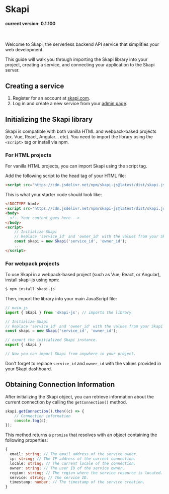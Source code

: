 
# Skapi

#### current version: 0.1.100
<br>

Welcome to Skapi, the serverless backend API service that simplifies your web development.

This guide will walk you through importing the Skapi library into your project, creating a service, and connecting your application to the Skapi server.


## Creating a service

1. Register for an account at [skapi.com](https://www.skapi.com/signup).
2. Log in and create a new service from your [admin page](https://www.skapi.com/admin).

## Initializing the Skapi library

Skapi is compatible with both vanilla HTML and webpack-based projects (ex. Vue, React, Angular... etc).
You need to import the library using the `<script>` tag or install via npm.

### For HTML projects

For vanilla HTML projects, you can import Skapi using the script tag.

Add the following script to the head tag of your HTML file:

```html
<script src="https://cdn.jsdelivr.net/npm/skapi-js@latest/dist/skapi.js"></script>
```

This is what your starter code should look like:
```html
<!DOCTYPE html>
<script src="https://cdn.jsdelivr.net/npm/skapi-js@latest/dist/skapi.js"></script>
<body>
  <!-- Your content goes here -->
</body>
<script>
    // Initialize Skapi
    // Replace 'service_id' and 'owner_id' with the values from your Skapi dashboard.
    const skapi = new Skapi('service_id', 'owner_id');
    ...
</script>
```


### For webpack projects

To use Skapi in a webpack-based project (such as Vue, React, or Angular), install skapi-js using npm:

```sh
$ npm install skapi-js
```

Then, import the library into your main JavaScript file:

```javascript
// main.js
import { Skapi } from 'skapi-js'; // imports the library

// Initialize Skapi
// Replace 'service_id' and 'owner_id' with the values from your Skapi dashboard.
const skapi = new Skapi('service_id', 'owner_id');

// export the initialized Skapi instance.
export { skapi }

// Now you can import Skapi from anywhere in your project.
```

Don't forget to replace `service_id` and `owner_id` with the values provided in your Skapi dashboard.

## Obtaining Connection Information

After initializing the Skapi object, you can retrieve information about the current connection by calling the `getConnection()` method.

```javascript
skapi.getConnection().then((c) => {
    // Connection information
    console.log(c);
});
```

This method returns a `promise` that resolves with an object containing the following properties:

```typescript
{
  email: string; // The email address of the service owner.
  ip: string; // The IP address of the current connection.
  locale: string; // The current locale of the connection.
  owner: string; // The user ID of the service owner.
  region: string; // The region where the service resource is located.
  service: string; // The service ID.
  timestamp: number; // The timestamp of the service creation.
}
```